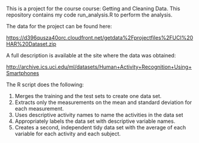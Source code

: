 This is a project for the course course: Getting and Cleaning Data. This repository contains my code run_analysis.R to perform the analysis. 

The data for the project can be found here:

https://d396qusza40orc.cloudfront.net/getdata%2Fprojectfiles%2FUCI%20HAR%20Dataset.zip 

A full description is available at the site where the data was obtained:

http://archive.ics.uci.edu/ml/datasets/Human+Activity+Recognition+Using+Smartphones 

The R script does the following:
1. Merges the training and the test sets to create one data set.
2. Extracts only the measurements on the mean and standard deviation for each measurement. 
3. Uses descriptive activity names to name the activities in the data set
4. Appropriately labels the data set with descriptive variable names. 
5. Creates a second, independent tidy data set with the average of each variable for each activity and each subject. 


